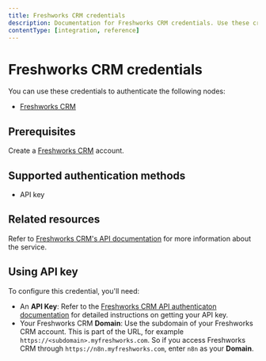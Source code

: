 ```yaml
---
title: Freshworks CRM credentials
description: Documentation for Freshworks CRM credentials. Use these credentials to authenticate Freshworks CRM in n8n, a workflow automation platform.
contentType: [integration, reference]
---
```


# Freshworks CRM credentials

You can use these credentials to authenticate the following nodes:

- [Freshworks CRM](/integrations/builtin/app-nodes/n8n-nodes-base.freshworkscrm.md)

## Prerequisites

Create a [Freshworks CRM](https://www.freshworks.com/freshsales-crm/) account.

## Supported authentication methods

- API key

## Related resources

Refer to [Freshworks CRM's API documentation](https://developers.freshworks.com/crm/api/) for more information about the service.

## Using API key

To configure this credential, you'll need:

- An **API Key**: Refer to the [Freshworks CRM API authenticaton documentation](https://developers.freshworks.com/crm/api/#authentication) for detailed instructions on getting your API key.
- Your Freshworks CRM **Domain**: Use the subdomain of your Freshworks CRM account. This is part of the URL, for example `https://<subdomain>.myfreshworks.com`. So if you access Freshworks CRM through `https://n8n.myfreshworks.com`, enter `n8n` as your **Domain**.

